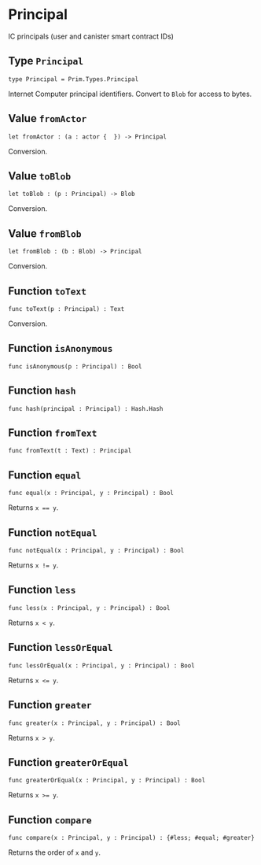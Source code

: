 # Principal
IC principals (user and canister smart contract IDs)

## Type `Principal`
``` motoko no-repl
type Principal = Prim.Types.Principal
```

Internet Computer principal identifiers.
Convert to `Blob` for access to bytes.

## Value `fromActor`
``` motoko no-repl
let fromActor : (a : actor {  }) -> Principal
```

Conversion.

## Value `toBlob`
``` motoko no-repl
let toBlob : (p : Principal) -> Blob
```

Conversion.

## Value `fromBlob`
``` motoko no-repl
let fromBlob : (b : Blob) -> Principal
```

Conversion.

## Function `toText`
``` motoko no-repl
func toText(p : Principal) : Text
```

Conversion.

## Function `isAnonymous`
``` motoko no-repl
func isAnonymous(p : Principal) : Bool
```


## Function `hash`
``` motoko no-repl
func hash(principal : Principal) : Hash.Hash
```


## Function `fromText`
``` motoko no-repl
func fromText(t : Text) : Principal
```


## Function `equal`
``` motoko no-repl
func equal(x : Principal, y : Principal) : Bool
```

Returns `x == y`.

## Function `notEqual`
``` motoko no-repl
func notEqual(x : Principal, y : Principal) : Bool
```

Returns `x != y`.

## Function `less`
``` motoko no-repl
func less(x : Principal, y : Principal) : Bool
```

Returns `x < y`.

## Function `lessOrEqual`
``` motoko no-repl
func lessOrEqual(x : Principal, y : Principal) : Bool
```

Returns `x <= y`.

## Function `greater`
``` motoko no-repl
func greater(x : Principal, y : Principal) : Bool
```

Returns `x > y`.

## Function `greaterOrEqual`
``` motoko no-repl
func greaterOrEqual(x : Principal, y : Principal) : Bool
```

Returns `x >= y`.

## Function `compare`
``` motoko no-repl
func compare(x : Principal, y : Principal) : {#less; #equal; #greater}
```

Returns the order of `x` and `y`.
